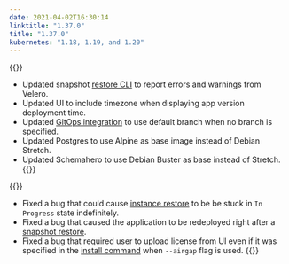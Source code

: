 ```yaml
---
date: 2021-04-02T16:30:14
linktitle: "1.37.0"
title: "1.37.0"
kubernetes: "1.18, 1.19, and 1.20"
---
```


{{<changes>}}
* Updated snapshot [restore CLI](/kots-cli/restore/) to report errors and warnings from Velero.
* Updated UI to include timezone when displaying app version deployment time.
* Updated [GitOps integration](/kotsadm/gitops/single-app-workflows/) to use default branch when no branch is specified.
* Updated Postgres to use Alpine as base image instead of Debian Stretch.
* Updated Schemahero to use Debian Buster as base instead of Stretch.
{{</changes>}}

{{<fixes>}}
* Fixed a bug that could cause [instance restore](/kotsadm/snapshots/disaster-recovery/#airgapped-embedded-cluster-restore) to be be stuck in `In Progress` state indefinitely.
* Fixed a bug that caused the application to be redeployed right after a [snapshot restore](/kotsadm/snapshots/restore/).
* Fixed a bug that required user to upload license from UI even if it was specified in the [install command](/kots-cli/install/) when `--airgap` flag is used.
{{</fixes>}}
